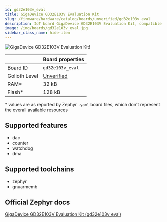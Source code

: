 ```yaml
---
id: gd32e103v_eval
title: GigaDevice GD32E103V Evaluation Kit
slug: /firmware/hardware/catalog/boards/unverified/gd32e103v_eval
description: IoT board GigaDevice GD32E103V Evaluation Kit, compatible with Golioth at unverified level.
image: /img/boards/gd32e103v_eval.jpg
sidebar_class_name: hide-item
---
```


[//]: # (This is an auto-generated file, do not edit! Changes to it will be lost upon re-generation)

![GigaDevice GD32E103V Evaluation Kit!](/img/boards/gd32e103v_eval.jpg "GigaDevice GD32E103V Evaluation Kit")

|                | Board properties     |
| -------------  | -------------------- |
| Board ID       | `gd32e103v_eval` |
| Golioth Level  | [Unverified](/firmware/hardware#unverified-boards) |
| RAM*           | 32 kB |
| Flash*         | 128 kB |

\* values are as reported by Zephyr `.yaml` board files, which don't represent the overall available resources



## Supported features

* dac
* counter
* watchdog
* dma

## Supported toolchains

* zephyr
* gnuarmemb

## Official Zephyr docs

[GigaDevice GD32E103V Evaluation Kit (gd32e103v_eval)](https://docs.zephyrproject.org/latest/boards/gd/gd32e103v_eval/doc/index.html)
